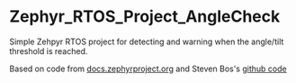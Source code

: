 # Zephyr_RTOS_Project_AngleCheck
Simple Zehpyr RTOS project for detecting and warning when the angle/tilt threshold is reached.

Based on code from 
[docs.zephyrproject.org](https://docs.zephyrproject.org/latest/) and
Steven Bos's [github code](https://github.com/aiunderstand/Real-TimeOS-with-Microbit-nRF52833)
